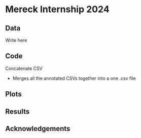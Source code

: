 <h1>Mereck Internship 2024</h1>
<h2>Data</h2>
Write here
<h2>Code</h2>
Concatenate CSV

- Merges all the annotated CSVs together into a one .csv file

<h2>Plots</h2>

<h2>Results</h2>
<h2>Acknowledgements</h2>
